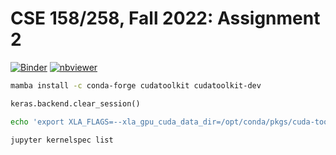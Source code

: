 # CSE 158/258, Fall 2022: Assignment 2
[![Binder](https://mybinder.org/badge_logo.svg)](https://mybinder.org/v2/gh/cse158-fa22-team-pushystrokers/a2.git/HEAD)
[![nbviewer](https://raw.githubusercontent.com/jupyter/design/master/logos/Badges/nbviewer_badge.svg)](https://nbviewer.org/github/cse158-fa22-team-pushystrokers/a2) 

```sh
mamba install -c conda-forge cudatoolkit cudatoolkit-dev
```

```python
keras.backend.clear_session()
```

```sh
echo 'export XLA_FLAGS=--xla_gpu_cuda_data_dir=/opt/conda/pkgs/cuda-toolkit/' > $CONDA_PREFIX/etc/conda/activate.d/activate-cuda-toolkit.sh && chmod +x $CONDA_PREFIX/etc/conda/activate.d/activate-cuda-toolkit.sh
```

```sh
jupyter kernelspec list

```